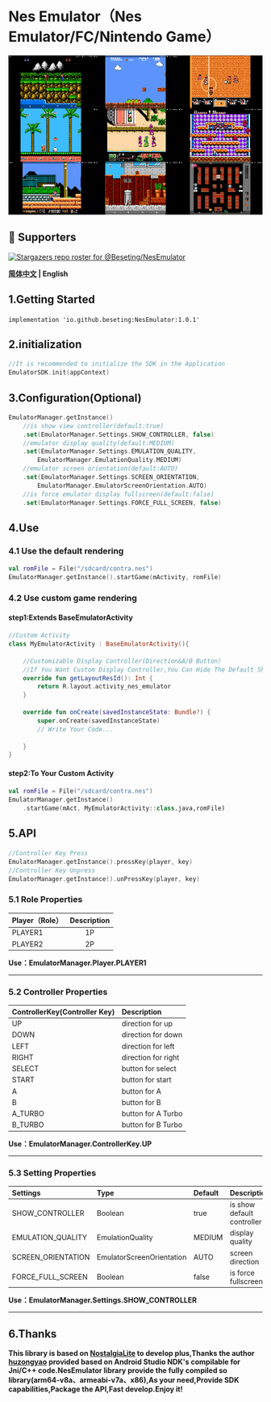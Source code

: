 # Nes Emulator（Nes Emulator/FC/Nintendo Game）

![ScreenShot](https://github.com/Beseting/NesEmulator/blob/master/screen_shot/screen_shot.png)

## :clap: Supporters
[![Stargazers repo roster for @Beseting/NesEmulator](https://reporoster.com/stars/Beseting/NesEmulator)](https://github.com/Beseting/NesEmulator/stargazers)

**[简体中文](https://github.com/Beseting/NesEmulator/blob/master/README-CN.md) | English**

## 1.Getting Started
`implementation 'io.github.beseting:NesEmulator:1.0.1'`

## 2.initialization
```Kotlin
//It is recommended to initialize the SDK in the Application
EmulatorSDK.init(appContext)
```
## 3.Configuration(Optional)
```Kotlin
EmulatorManager.getInstance()
    //is show view controller(default:true)
    .set(EmulatorManager.Settings.SHOW_CONTROLLER, false)
    //emulator display quality(default:MEDIUM)
    .set(EmulatorManager.Settings.EMULATION_QUALITY,
        EmulatorManager.EmulationQuality.MEDIUM)
    //emulator screen orientation(default:AUTO)
    .set(EmulatorManager.Settings.SCREEN_ORIENTATION,
        EmulatorManager.EmulatorScreenOrientation.AUTO)
    //is force emulator display fullscreen(default:false)
    .set(EmulatorManager.Settings.FORCE_FULL_SCREEN, false)
```


## 4.Use
### 4.1 Use the default rendering
```Kotlin
val romFile = File("/sdcard/contra.nes")
EmulatorManager.getInstance().startGame(mActivity, romFile)
```
### 4.2 Use custom game rendering
#### step1:Extends BaseEmulatorActivity
```Kotlin
//Custom Activity
class MyEmulatorActivity : BaseEmulatorActivity(){

    //Customizable Display Controller(Direction&A/B Button）
    //If You Want Custom Display Controller,You Can Hide The Default Show.
    override fun getLayoutResId(): Int {
        return R.layout.activity_nes_emulator
    }

    override fun onCreate(savedInstanceState: Bundle?) {
        super.onCreate(savedInstanceState)
        // Write Your Code...

    }
}
```
#### step2:To Your Custom Activity
```Kotlin
val romFile = File("/sdcard/contra.nes")
EmulatorManager.getInstance()
    .startGame(mAct, MyEmulatorActivity::class.java,romFile)
```
## 5.API
```Kotlin
//Controller Key Press
EmulatorManager.getInstance().pressKey(player, key)
//Controller Key Unpress
EmulatorManager.getInstance().unPressKey(player, key)
```
### 5.1 Role Properties
|Player（Role）|Description|
|:-|:-:|
|PLAYER1|1P|
|PLAYER2|2P|

**Use：EmulatorManager.Player.PLAYER1**
***
### 5.2 Controller Properties
|ControllerKey(Controller Key)|Description|
|:-|:-|
|UP|direction for up|
|DOWN|direction for down|
|LEFT|direction for left|
|RIGHT|direction for right|
|SELECT|button for select|
|START|button for start|
|A|button for A|
|B|button for B|
|A_TURBO|button for A Turbo|
|B_TURBO|button for B Turbo|

**Use：EmulatorManager.ControllerKey.UP**
***
### 5.3 Setting Properties
|Settings|Type|Default|Description|
|:-|:-|:-|:-|
|SHOW_CONTROLLER|Boolean|true|is show default controller|
|EMULATION_QUALITY|EmulationQuality|MEDIUM|display quality|
|SCREEN_ORIENTATION|EmulatorScreenOrientation|AUTO|screen direction|
|FORCE_FULL_SCREEN|Boolean|false|is force fullscreen|

**Use：EmulatorManager.Settings.SHOW_CONTROLLER**
***
## 6.Thanks
**This library is based on [NostalgiaLite](https://github.com/huzongyao/NostalgiaLite) to develop plus,Thanks the author [huzongyao](https://github.com/huzongyao) provided based on Android Studio NDK's compilable for Jni/C++ code.NesEmulator library provide the fully compiled so library(arm64-v8a、armeabi-v7a、x86),As your need,Provide SDK capabilities,Package the API,Fast develop.Enjoy it!**